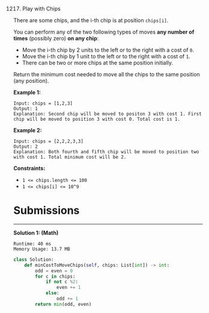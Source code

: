 1217. Play with Chips

There are some chips, and the i-th chip is at position `chips[i]`.

You can perform any of the two following types of moves **any number of times** (possibly zero) **on any chip**:

* Move the i-th chip by 2 units to the left or to the right with a cost of `0`.
* Move the i-th chip by 1 unit to the left or to the right with a cost of `1`.
* There can be two or more chips at the same position initially.

Return the minimum cost needed to move all the chips to the same position (any position).

**Example 1:**
```
Input: chips = [1,2,3]
Output: 1
Explanation: Second chip will be moved to positon 3 with cost 1. First chip will be moved to position 3 with cost 0. Total cost is 1.
```

**Example 2:**
```
Input: chips = [2,2,2,3,3]
Output: 2
Explanation: Both fourth and fifth chip will be moved to position two with cost 1. Total minimum cost will be 2.
``` 

**Constraints:**

* `1 <= chips.length <= 100`
* `1 <= chips[i] <= 10^9`

# Submissions
---
**Solution 1: (Math)**
```
Runtime: 40 ms
Memory Usage: 13.7 MB
```
```python
class Solution:
    def minCostToMoveChips(self, chips: List[int]) -> int:
        odd = even = 0
        for c in chips:
            if not c %2:
                even += 1
            else:
                odd += 1
        return min(odd, even)
```